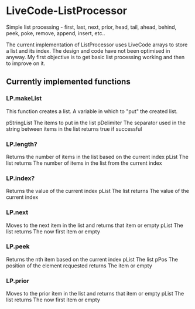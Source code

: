 # LiveCode-ListProcessor

Simple list processing - first, last, next, prior, head, tail, ahead, behind, peek, poke, remove, append, insert, etc..

The current implementation of ListProcessor uses LiveCode arrays to store a list and its index. The design and code have not been optimised in anyway. My first objective is to get basic list processing working and then to improve on it. 

## Currently implemented functions

### LP.makeList
This function creates a list. A variable in which to "put" the created list.

  pStringList     The items to put in the list
  pDelimiter      The separator used in the string between items in the list
  returns         true if successful

### LP.length?
Returns the number of items in the list based on the current index
  pList         The list
  returns       The number of items in the list from the current index
  
### LP.index?
Returns the value of the current index
  pList         The list
  returns       The value of the current index
  
### LP.next
Moves to the next item in the list and returns that item or empty
  pList         The list
  returns       The now first item or empty
  
### LP.peek
Returns the nth item based on the current index
  pList         The list
  pPos          The position of the element requested
  returns       The item or empty
  
### LP.prior
Moves to the prior item in the list and returns that item or empty
  pList         The list
  returns       The now first item or empty
  
